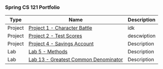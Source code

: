 <h3 align="left"> Spring CS 121 Portfolio </h3>

| Type | Name | Description |
| --- | --- | --- |
| Project | [Project 1 - Character Battle](https://github.com/GPaulson95/CS-121/tree/7f288614b240acc7f841b077b2ad6e8f7ff31150/Project1/src) | idk |
| Project | [Project 2 - Test Scores](https://github.com/GPaulson95/CS-121/tree/b68d3e6270d52b2687f7c6386043ac6646532a83/project2/src) | descwiption |
| Project | [Project 4 - Savings Account](https://github.com/GPaulson95/CS-121/tree/e56706de5ab82bd571d90097a6445074abba662c/Project4/src) | Description | 
| Lab | [Lab 5 - Methods](https://github.com/GPaulson95/CS-121/tree/e56706de5ab82bd571d90097a6445074abba662c/Lab5/src) | Description | 
| Lab | [Lab 13 - Greatest Common Denominator](https://github.com/GPaulson95/CS-121/tree/e56706de5ab82bd571d90097a6445074abba662c/Lab13GreatestCommonDenominator/src) | Description |

